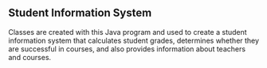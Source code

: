 ## Student Information System
Classes are created with this Java program and used to create a student information system that calculates student grades, 
determines whether they are successful in courses, and also provides information about teachers and courses.

